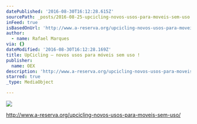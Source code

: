```yaml
---
datePublished: '2016-08-30T16:12:28.615Z'
sourcePath: _posts/2016-08-25-upcicling-novos-usos-para-moveis-sem-uso.md
inFeed: true
isBasedOnUrl: 'http://www.a-reserva.org/upcicling-novos-usos-para-moveis-sem-uso/'
author:
  - name: Rafael Marques
via: {}
dateModified: '2016-08-30T16:12:28.169Z'
title: UpCicling – novos usos para móveis sem uso !
publisher:
  name: OEX
description: 'http://www.a-reserva.org/upcicling-novos-usos-para-moveis-sem-uso/'
starred: true
_type: MediaObject

---
```

![](https://the-grid-user-content.s3-us-west-2.amazonaws.com/a6063807-09b7-4080-9d5c-623474e1734c.jpg)

http://www.a-reserva.org/upcicling-novos-usos-para-moveis-sem-uso/